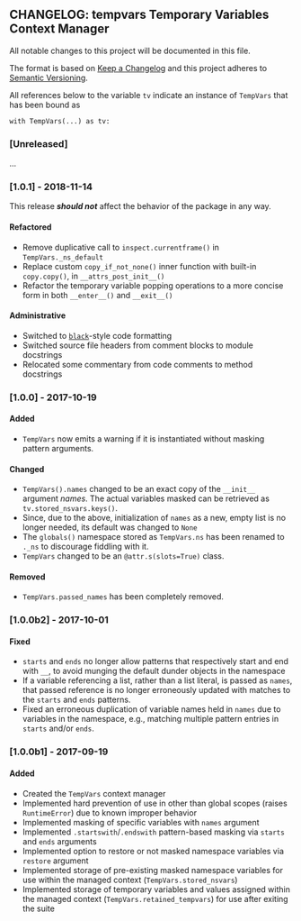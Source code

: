 ## CHANGELOG: tempvars Temporary Variables Context Manager

All notable changes to this project will be documented in this file.

The format is based on [Keep a Changelog](http://keepachangelog.com/en/1.0.0/)
and this project adheres to [Semantic Versioning](http://semver.org/spec/v2.0.0.html).

All references below to the variable `tv` indicate an instance of
`TempVars` that has been bound as

```
with TempVars(...) as tv:
```

### [Unreleased]

...


### [1.0.1] - 2018-11-14

This release ***should not*** affect the behavior of the
package in any way.

#### Refactored

 * Remove duplicative call to `inspect.currentframe()` in
   `TempVars._ns_default`
 * Replace custom `copy_if_not_none()` inner function with
   built-in `copy.copy()`, in `__attrs_post_init__()`
 * Refactor the temporary variable popping operations to
   a more concise form in both `__enter__()`
   and `__exit__()`

#### Administrative

 * Switched to [`black`](https://github.com/ambv/black)-style
   code formatting
 * Switched source file headers from comment blocks to
   module docstrings
 * Relocated some commentary from code comments to method
   docstrings


### [1.0.0] - 2017-10-19

#### Added

* `TempVars` now emits a warning if it is instantiated without
  masking pattern arguments.

#### Changed
	
* `TempVars().names` changed to be an exact copy of the `__init__` argument
  *names*. The actual variables masked can be retrieved as
  `tv.stored_nsvars.keys()`.
* Since, due to the above, initialization of `names` as a new, empty list
  is no longer needed, its default was changed to `None` 
* The `globals()` namespace stored as `TempVars.ns` has been renamed
  to `._ns` to discourage fiddling with it.
* `TempVars` changed to be an `@attr.s(slots=True)` class.

#### Removed

* `TempVars.passed_names` has been completely removed.


### [1.0.0b2] - 2017-10-01

#### Fixed

 * `starts` and `ends` no longer allow patterns that respectively
   start and end with `__`, to avoid munging the default dunder
   objects in the namespace
 * If a variable referencing a list, rather than a list literal, is
   passed as `names`, that passed reference is no longer erroneously
   updated with matches to the `starts` and `ends` patterns.
 * Fixed an erroneous duplication of variable names held in
   `names` due to variables in the namespace, e.g., matching multiple
   pattern entries in `starts` and/or `ends`.


### [1.0.0b1] - 2017-09-19

#### Added

 * Created the `TempVars` context manager
 * Implemented hard prevention of use in other than global scopes
   (raises `RuntimeError`) due to known improper behavior
 * Implemented masking of specific variables with `names` argument
 * Implemented `.startswith`/`.endswith` pattern-based masking
   via `starts` and `ends` arguments
 * Implemented option to restore or not masked namespace variables
   via `restore` argument
 * Implemented storage of pre-existing masked namespace variables
   for use within the managed context (`TempVars.stored_nsvars`)
 * Implemented storage of temporary variables and values assigned
   within the managed context (`TempVars.retained_tempvars`) for
   use after exiting the suite




